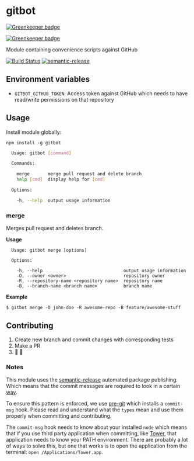 # gitbot

[![Greenkeeper badge](https://badges.greenkeeper.io/Springworks/gitbot.svg)](https://greenkeeper.io/)

[![Greenkeeper badge](https://badges.greenkeeper.io/Springworks/gitbot.svg)](https://greenkeeper.io/)

Module containing convenience scripts against GitHub

[![Build Status](https://travis-ci.org/Springworks/gitbot.svg?branch=master)](https://travis-ci.org/Springworks/gitbot)
[![semantic-release](https://img.shields.io/badge/%20%20%F0%9F%93%A6%F0%9F%9A%80-semantic--release-e10079.svg)](https://github.com/semantic-release/semantic-release)

## Environment variables

- `GITBOT_GITHUB_TOKEN`: Access token against GitHub which needs to have read/write permissions on that repository

## Usage

Install module globally:

```
npm install -g gitbot
```

```bash
  Usage: gitbot [command]

  Commands:

    merge       merge pull request and delete branch
    help [cmd]  display help for [cmd]

  Options:

    -h, --help  output usage information
```

### merge
Merges pull request and deletes branch.

**Usage**
```
  Usage: gitbot merge [options]

  Options:

    -h, --help                               output usage information
    -O, --owner <owner>                      repository owner
    -R, --repository-name <repository name>  repository name
    -B, --branch-name <branch name>          branch name
```

**Example**

```
$ gitbot merge -O john-doe -R awesome-repo -B feature/awesome-stuff
```

## Contributing
1. Create new branch and commit changes with corresponding tests
2. Make a PR
3. :pray: :clap:

### Notes

This module uses the [semantic-release](https://github.com/semantic-release/semantic-release) automated package publishing. 
Which means that the commit messages are required to look in a certain [way](https://github.com/ajoslin/conventional-changelog/blob/master/conventions/angular.md).

To ensure this pattern is enforced, we use [pre-git](https://github.com/bahmutov/pre-git) which installs a `commit-msg` hook.
Please read and understand what the `types` mean and use them properly when committing and contributing.

The `commit-msg` hook needs to know about your installed `node` which means that if you use third party application when committing, like [Tower](http://www.git-tower.com/), that application needs to know your PATH environment.
There are probably a lot of ways to solve this, but one that works is to open the application from the terminal: `open /Applications/Tower.app`.
